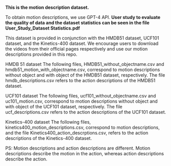 **This is the motion description dataset.**

To obtain motion descriptions, we use GPT-4 API. **User study to evaluate the quality of data and the dataset statistics can be seen in the file User_Study_Dataset Statistics.pdf**


This dataset is provided in conjunction with the HMDB51 dataset, UCF101 dataset, and the Kinetics-400 dataset. We encourage users to download the videos from their official pages respectively and use our motion descriptions provided in this repo.


HMDB 51 dataset
The following files, HMDB51_without_objectname.csv and hmdb51_motion_with_objectname.csv, correspond to motion descriptions without object and with object of the HMDB51 dataset, respectively. 
The file hmdb_descriptions.csv refers to the action descriptions of the HMDB51 dataset. 

UCF101 dataset
The following files, ucf101_without_objectname.csv and uc101_motion.csv, correspond to motion descriptions without object and with object of the UCF101 dataset, respectively. 
The file ucf_descriptions.csv refers to the action descriptions of the UCF101 dataset. 


Kinetics-400 dataset
The following files, kinetics400_motion_descriptions.csv, correspond to motion descriptions,  and the file Kinetics400_action_descrptions.csv, refers to the action descriptions of the Kinetics-400 dataset. 



PS: Motion descriptions and action descriptions are different. Motion descriptions describe the motion in the action, whereas action descriptions describe the action. 




